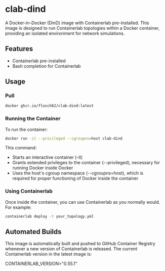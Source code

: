# clab-dind

A Docker-in-Docker (DinD) image with Containerlab pre-installed. This image is designed to run Containerlab topologies within a Docker container, providing an isolated environment for network simulations.

## Features

- Containerlab pre-installed
- Bash completion for Containerlab

## Usage

### Pull

```bash
docker ghcr.io/flosch62/clab-dind:latest
```

### Running the Container

To run the container:
```bash
docker run -it --privileged --cgroupns=host clab-dind
```

This command:
- Starts an interactive container (-it)
- Grants extended privileges to the container (--privileged), necessary for running Docker inside Docker
- Uses the host's cgroup namespace (--cgroupns=host), which is required for proper functioning of Docker inside the container

### Using Containerlab

Once inside the container, you can use Containerlab as you normally would. For example:
```bash
containerlab deploy -t your_topology.yml
```

## Automated Builds

This image is automatically built and pushed to GitHub Container Registry whenever a new version of Containerlab is released. The current Containerlab version in the latest image is:

CONTAINERLAB_VERSION="0.55.1"